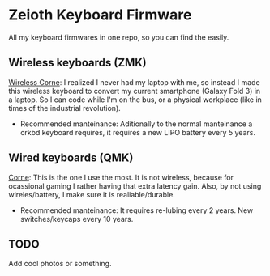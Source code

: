# Zeioth Keyboard Firmware
All my keyboard firmwares in one repo, so you can find the easily.

## Wireless keyboards (ZMK)

[Wireless Corne](https://github.com/Zeioth/zmk-config): I realized I never had my laptop with me, so instead I made this wireless keyboard to convert my current smartphone (Galaxy Fold 3) in a laptop. So I can code while I'm on the bus, or a physical workplace (like in times of the industrial revolution). 

* Recommended manteinance: Aditionally to the normal manteinance a crkbd keyboard requires, it requires a new LIPO battery every 5 years.

## Wired keyboards (QMK)

[Corne](https://github.com/Zeioth/zeioth-crkbd): This is the one I use the most. It is not wireless, because for ocassional gaming I rather having that extra latency gain. Also, by not using wireles/battery, I make sure it is realiable/durable. 

* Recommended manteinance: It requires re-lubing every 2 years. New switches/keycaps every 10 years.

## TODO
Add cool photos or something.
